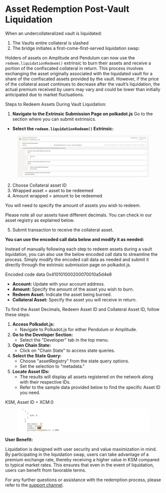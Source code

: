 # Asset Redemption Post-Vault Liquidation

When an undercollateralized vault is liquidated:

1. The Vaults entire collateral is slashed
2. The bridge initiates a first-come-first-served liquidation swap:

Holders of assets on Amplitude and Pendulum can now use the `redeem.liquidationRedeem()` extrinsic to burn their assets and receive a portion of the confiscated collateral in return. This process involves exchanging the asset originally associated with the liquidated vault for a share of the confiscated assets provided by the vault. However, if the price of the collateral asset continues to decrease after the vault’s liquidation, the actual premium received by users may vary and could be lower than initially anticipated due to market fluctuations.

Steps to Redeem Assets During Vault Liquidation:

1. **Navigate to the Extrinsic Submission Page on polkadot.js** Go to the section where you can submit extrinsics.

* **Select the `redeem.liquidationRedeem()` Extrinsic:**

<figure><img src="../../../../.gitbook/assets/Screenshot 2024-07-29 at 15.31.47.png" alt=""><figcaption></figcaption></figure>

2. Choose Collateral asset ID
3. Wrapped asset = asset to be redeemed
4. Amount wrapped = amount to be redeemed

You will need to specify the amount of assets you wish to redeem.

Please note all our assets have different decimals. You can check in our asset registry as explained below.

5. Submit transaction to receive the collateral asset.

**You can use the encoded call data below and modify it as needed:**

Instead of manually following each step to redeem assets during a vault liquidation, you can also use the below encoded call data to streamline the process. Simply modify the encoded call data as needed and submit it directly through the extrinsic submission page on polkadot.js.

Encoded code data 0x410101000200070010a5d4e8

* **Account:** Update with your account address.
* **Amount:** Specify the amount of the asset you wish to burn.
* **Redeem Asset:** Indicate the asset being burned.
* **Collateral Asset:** Specify the asset you will receive in return.

To find the Asset Decimals, Redeem Asset ID and Collateral Asset ID, follow these steps:

1. **Access Polkadot.js:**
   * Navigate to Polkadot.js for either Pendulum or Amplitude.
2. **Go to the Developer Section:**
   * Select the "Developer" tab in the top menu.
3. **Open Chain State:**
   * Click on "Chain State" to access state queries.
4. **Select the State Query:**
   * Choose "assetRegistry" from the state query options.
   * Set the selection to "metadata."
5. **Locate Asset IDs:**
   * The results will display all assets registered on the network along with their respective IDs.
   * Refer to the sample data provided below to find the specific Asset ID you need.

KSM, Asset ID = XCM:0

<figure><img src="../../../../.gitbook/assets/Screenshot 2024-08-09 at 08.55.24.png" alt=""><figcaption></figcaption></figure>

**User Benefit:**

Liquidation is designed with user security and value maximization in mind. By participating in the liquidation swap, users can take advantage of a premium exchange rate, thereby receiving a higher value in KSM compared to typical market rates. This ensures that even in the event of liquidation, users can benefit from favorable terms.

For any further questions or assistance with the redemption process, please refer to the [support channel](https://discord.com/channels/841944723979108403/1247164487883292672).
